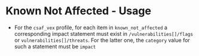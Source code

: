 # Known Not Affected - Usage

* For the `csaf_vex` profile, for each item in `known_not_affected` a corresponding impact statement must exist in `/vulnerabilities[]/flags` or `vulnerabilities[]/threats`.
  For the latter one, the `category` value for such a statement must be `impact`
